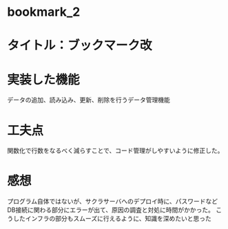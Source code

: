 # bookmark_2

# タイトル：ブックマーク改

# 実装した機能
データの追加、読み込み、更新、削除を行うデータ管理機能

# 工夫点
関数化で行数をなるべく減らすことで、コード管理がしやすいように修正した。

# 感想
プログラム自体ではないが、サクラサーバへのデプロイ時に、パスワードなどDB接続に関わる部分にエラーが出て、原因の調査と対処に時間がかかった。
こうしたインフラの部分もスムーズに行えるように、知識を深めたいと思った
